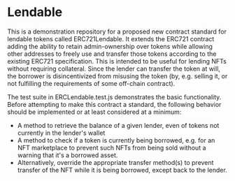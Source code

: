 # Lendable

This is a demonstration repository for a proposed new contract standard for lendable tokens called ERC721Lendable. It extends the ERC721 contract adding the ability to retain admin-ownership over tokens while allowing other addresses to freely use and transfer those tokens according to the existing ERC721 specification. This is intended to be useful for lending NFTs without requiring collateral. Since the lender can transfer the token at will, the borrower is disincentivized from misusing the token (by, e.g. selling it, or not fulfilling the requirements of some off-chain contract).

The test suite in ERCLendable.test.js demonstrates the basic functionality. Before attempting to make this contract a standard, the following behavior should be implemented or at least considered at a minimum:

* A method to retrieve the balance of a given lender, even of tokens not currently in the lender's wallet
* A method to check if a token is currently being borrowed, e.g. for an NFT marketplace to prevent such NFTs from being sold without a warning that it's a borrowed asset.
* Alternatively, override the appropriate transfer method(s) to prevent transfer of the NFT while it is being borrowed, except back to the lender.
